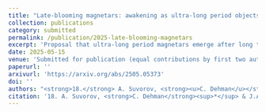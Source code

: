 ```yaml
---
title: "Late-blooming magnetars: awakening as ultra-long period objects after a dormant cooling epoch"
collection: publications
category: submitted
permalink: /publication/2025-late-blooming-magnetars
excerpt: 'Proposal that ultra-long period magnetars emerge after long thermal dormancy, supported by magneto-thermal simulations of aging neutron stars.'
date: 2025-05-15
venue: 'Submitted for publication (equal contributions by first two authors; <strong><u>corresponding author: C. Dehman</u></strong>)'
paperurl: ''
arxivurl: 'https://arxiv.org/abs/2505.05373'
doi: ''
authors: "<strong>18.</strong> A. Suvorov, <strong><u>C. Dehman</u></strong><sup>*</sup>, J.A. Pons"
citation: '18. A. Suvorov, <strong>C. Dehman</strong><sup>*</sup> & J.A. Pons (2025). <small><strong>Late-blooming magnetars: awakening as ultra-long period objects after a dormant cooling epoch</strong></small>. <em>Submitted for publication</em>. (<a href="https://arxiv.org/abs/2505.05373">arXiv</a>, <a href="https://ui.adsabs.harvard.edu/abs/2025arXiv250505373S/abstract">ADS</a>) <br><small><i>Equal contributions by first two authors; corresponding author: C. Dehman.</i></small>'
---
```

